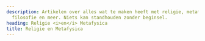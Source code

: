 ```yaml
---
description: Artikelen over alles wat te maken heeft met religie, metafysica, theologie,
  filosofie en meer. Niets kan standhouden zonder beginsel.
heading: Religie <i>en</i> Metafysica
title: Religie en Metafysica
---
```

